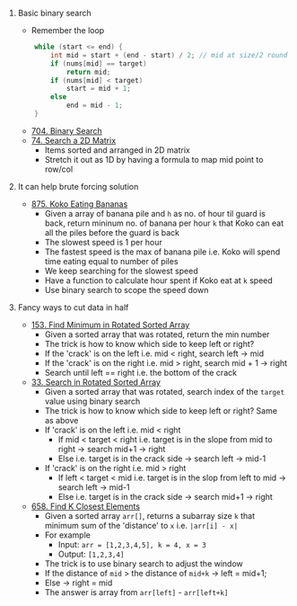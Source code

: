 1. Basic binary search
    - Remember the loop
    ```java
        while (start <= end) {
            int mid = start + (end - start) / 2; // mid at size/2 round down
            if (nums[mid] == target) 
                return mid;
            if (nums[mid] < target) 
                start = mid + 1;
            else
                end = mid - 1;
        }
    ```
    - [704. Binary Search](https://leetcode.com/problems/binary-search/)
    - [74. Search a 2D Matrix](https://leetcode.com/problems/search-a-2d-matrix/)
        - Items sorted and arranged in 2D matrix
        - Stretch it out as 1D by having a formula to map mid point to row/col

1. It can help brute forcing solution
    - [875. Koko Eating Bananas](https://leetcode.com/problems/koko-eating-bananas/)
        - Given a array of banana pile and `h` as no. of hour til guard is back, return mininum no. of banana per hour `k` that Koko can eat all the piles before the guard is back
        - The slowest speed is 1 per hour
        - The fastest speed is the max of banana pile i.e. Koko will spend time eating equal to number of piles 
        - We keep searching for the slowest speed
        - Have a function to calculate hour spent if Koko eat at `k` speed
        - Use binary search to scope the speed down

1. Fancy ways to cut data in half
    - [153. Find Minimum in Rotated Sorted Array](https://leetcode.com/problems/find-minimum-in-rotated-sorted-array/)
        - Given a sorted array that was rotated, return the min number
        - The trick is how to know which side to keep left or right?
        - If the 'crack' is on the left i.e. mid < right, search left -> mid
        - If the 'crack' is on the right i.e. mid > right, search mid + 1 -> right
        - Search until left == right i.e. the bottom of the crack
    - [33. Search in Rotated Sorted Array](https://leetcode.com/problems/search-in-rotated-sorted-array/)
        - Given a sorted array that was rotated, search index of the `target` value using binary search
        - The trick is how to know which side to keep left or right? Same as above
        - If 'crack' is on the left i.e. mid < right
            - If mid < target < right i.e. target is in the slope from mid to right -> search mid+1 -> right
            - Else i.e. target is in the crack side -> search left -> mid-1
        - If 'crack' is on the right i.e. mid > right
            - If left < target < mid i.e. target is in the slop from left to mid -> search left -> mid-1
            - Else i.e. target is in the crack side -> search mid+1 -> right
    - [658. Find K Closest Elements](https://leetcode.com/problems/find-k-closest-elements/)
        - Given a sorted array `arr[]`, returns a subarray size `k` that minimum sum of the 'distance' to `x` i.e. `|arr[i] - x|` 
        - For example 
            - Input: `arr = [1,2,3,4,5], k = 4, x = 3` 
            - Output: `[1,2,3,4]`
        - The trick is to use binary search to adjust the window
        - If the distance of `mid` > the distance of `mid+k` -> left = mid+1;
        - Else -> right = mid
        - The answer is array from `arr[left]` - `arr[left+k]`